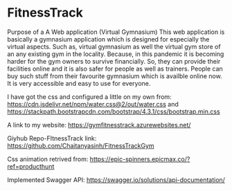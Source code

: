 # FitnessTrack
Purpose of a A Web application (Virtual Gymnasium)
This web application is basically a gymnasium application which is designed for especially the virtual aspects. Such as, virtual gymnasium as well the virtual gym store of an any existing gym in the locality. Because, in this pandemic it is becoming harder for the gym owners to survive financially. So, they can provide their facilities online and it is also safer for people as well as trainers. People can buy such stuff from their favourite gymnasium which is availble online now. It is very accessible and easy to use for everyone.

I have got the css and configured a little on my own from: https://cdn.jsdelivr.net/npm/water.css@2/out/water.css and https://stackpath.bootstrapcdn.com/bootstrap/4.3.1/css/bootstrap.min.css


A link to my website: https://gymfitnesstrack.azurewebsites.net/

Giyhub Repo-FItnessTrack link: https://github.com/Chaitanyasinh/FitnessTrackGym

Css animation retrived from: https://epic-spinners.epicmax.co/?ref=producthunt

Implemented Swagger API: https://swagger.io/solutions/api-documentation/

